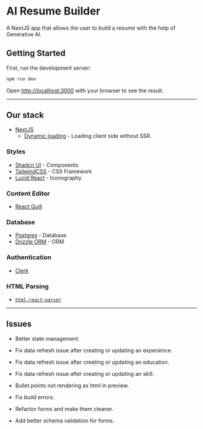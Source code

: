 # AI Resume Builder

A NextJS app that allows the user to build a resume with the help of Generative AI.

## Getting Started

First, run the development server:

```bash
npm run dev
```

Open [http://localhost:3000](http://localhost:3000) with your browser to see the result.

---

## Our stack

- [NextJS](https://nextjs.org/)
  - [Dynamic loading](https://nextjs.org/docs/pages/building-your-application/optimizing/lazy-loading#with-no-ssr) - Loading client side without SSR.

### Styles

- [Shadcn UI](https://ui.shadcn.com/) - Components
- [TailwindCSS](https://tailwindcss.com/) - CSS Framework
- [Lucid React](https://lucide.dev/guide/packages/lucide-react) - Iconography

### Content Editor

- [React Quill](https://github.com/zenoamaro/react-quill)

### Database

- [Postgres](<[https](https://www.postgresql.org/)>) - Database
- [Drizzle ORM](https://orm.drizzle.team/docs/get-started/postgresql-new) - ORM

### Authentication

- [Clerk](https://clerk.com/)

### HTML Parsing

- [`html-react-parser`](https://www.npmjs.com/package/html-react-parser)

---

## Issues

- Better state management

- Fix data refresh issue after creating or updating an experience.
- Fix data refresh issue after creating or updating an education.
- Fix data refresh issue after creating or updating an skill.
- Bullet points not rendering as html in preview.
- Fix build errors.
- Refactor forms and make them cleaner.
- Add better schema validation for forms.
